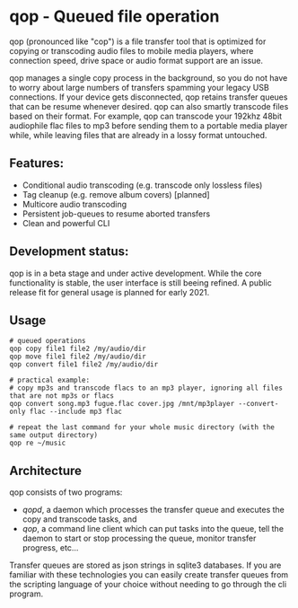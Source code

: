 # qop - Queued file operation

qop (pronounced like "cop") is a file transfer tool that is optimized for copying or transcoding audio files to mobile 
media players, where connection speed, drive space or audio format support are an issue.

qop manages a single copy process in the background, so you do not have to worry about large numbers of transfers
spamming your legacy USB connections. If your device gets disconnected, qop retains transfer queues that can be resume whenever desired. qop
can also smartly transcode files based on their format. For example, qop can transcode your 192khz 48bit audiophile flac files to mp3 before sending them to a portable media player while, while leaving files that are already in a lossy format untouched.


## Features:

* Conditional audio transcoding (e.g. transcode only lossless files) 
* Tag cleanup (e.g. remove album covers) [planned]
* Multicore audio transcoding
* Persistent job-queues to resume aborted transfers 
* Clean and powerful CLI


## Development status:

qop is in a beta stage and under active development. While the core functionality is stable, the user interface is still beeing refined. A public release fit for general usage is planned for early 2021.


## Usage 

```
# queued operations
qop copy file1 file2 /my/audio/dir
qop move file1 file2 /my/audio/dir
qop convert file1 file2 /my/audio/dir

# practical example:
# copy mp3s and transcode flacs to an mp3 player, ignoring all files that are not mp3s or flacs
qop convert song.mp3 fugue.flac cover.jpg /mnt/mp3player --convert-only flac --include mp3 flac

# repeat the last command for your whole music directory (with the same output directory) 
qop re ~/music
```

## Architecture

qop consists of two programs: 

- *qopd*, a daemon which processes the transfer queue and executes the copy and transcode tasks, and 
- *qop*, a command line client which can put tasks into the queue, tell the daemon to start or stop processing
    the queue, monitor transfer progress, etc...
    
Transfer queues are stored as json strings in sqlite3 databases. If you are familiar with these 
technologies you can easily create transfer queues from the scripting language of your choice without needing to
go through the cli program.
 
